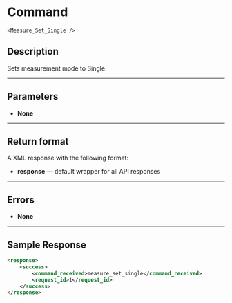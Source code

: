 # Command

    <Measure_Set_Single />

## Description

Sets measurement mode to Single

***

## Parameters
- **None**

***

## Return format
A XML response with the following format:

- **response** — default wrapper for all API responses

***

## Errors
- **None**
 
***

## Sample Response
```xml
<response>
	<success>
		<command_received>measure_set_single</command_received>
		<request_id>1</request_id>
	</success>
</response>
```
